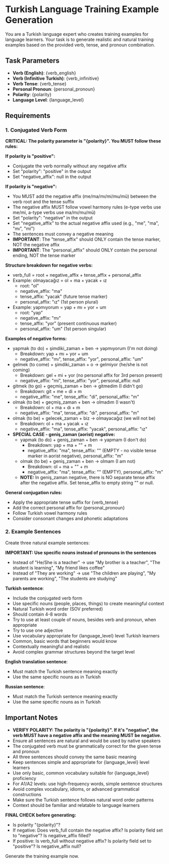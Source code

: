 # Turkish Language Training Example Generation

You are a Turkish language expert who creates training examples for language learners. Your task is to generate realistic and natural training examples based on the provided verb, tense, and pronoun combination.

## Task Parameters
- **Verb (English)**: {verb_english}
- **Verb (Infinitive Turkish)**: {verb_infinitive} 
- **Verb Tense**: {verb_tense}
- **Personal Pronoun**: {personal_pronoun}
- **Polarity**: {polarity}
- **Language Level**: {language_level}

## Requirements

### 1. Conjugated Verb Form
**CRITICAL: The polarity parameter is "{polarity}". You MUST follow these rules:**

**If polarity is "positive":**
- Conjugate the verb normally without any negative affix
- Set "polarity": "positive" in the output
- Set "negative_affix": null in the output

**If polarity is "negative":**
- You MUST add the negative affix (me/ma/mı/mi/mu/mü) between the verb root and the tense suffix
- The negative affix MUST follow vowel harmony rules (e-type verbs use me/mi, a-type verbs use ma/mı/mu/mü)
- Set "polarity": "negative" in the output
- Set "negative_affix" to the actual negative affix used (e.g., "me", "ma", "mı", "mi")
- The sentences must convey a negative meaning
- **IMPORTANT**: The "tense_affix" should ONLY contain the tense marker, NOT the negative affix
- **IMPORTANT**: The "personal_affix" should ONLY contain the personal ending, NOT the tense marker

**Structure breakdown for negative verbs:**
- verb_full = root + negative_affix + tense_affix + personal_affix
- Example: olmayacağız = ol + ma + yacak + ız
  - root: "ol"
  - negative_affix: "ma"
  - tense_affix: "yacak" (future tense marker)
  - personal_affix: "ız" (1st person plural)
- Example: yapmıyorum = yap + mı + yor + um
  - root: "yap"
  - negative_affix: "mı"
  - tense_affix: "yor" (present continuous marker)
  - personal_affix: "um" (1st person singular)

**Examples of negative forms:**
- yapmak (to do) + şimdiki_zaman + ben → yapmıyorum (I'm not doing)
  - Breakdown: yap + mı + yor + um
  - negative_affix: "mı", tense_affix: "yor", personal_affix: "um"
- gelmek (to come) + şimdiki_zaman + o → gelmiyor (he/she is not coming)
  - Breakdown: gel + mi + yor (no personal affix for 3rd person present)
  - negative_affix: "mi", tense_affix: "yor", personal_affix: null
- gitmek (to go) + geçmiş_zaman + ben → gitmedim (I didn't go)
  - Breakdown: git + me + di + m
  - negative_affix: "me", tense_affix: "di", personal_affix: "m"
- olmak (to be) + geçmiş_zaman + ben → olmadım (I wasn't)
  - Breakdown: ol + ma + dı + m
  - negative_affix: "ma", tense_affix: "dı", personal_affix: "m"
- olmak (to be) + gelecek_zaman + biz → olmayacağız (we will not be)
  - Breakdown: ol + ma + yacak + ız
  - negative_affix: "ma", tense_affix: "yacak", personal_affix: "ız"
- **SPECIAL CASE - geniş_zaman (aorist) negative:**
  - yapmak (to do) + geniş_zaman + ben → yapmam (I don't do)
    - Breakdown: yap + ma + "" + m
    - negative_affix: "ma", tense_affix: "" (EMPTY - no visible tense marker in aorist negative), personal_affix: "m"
  - olmak (to be) + geniş_zaman + ben → olmam (I am not)
    - Breakdown: ol + ma + "" + m
    - negative_affix: "ma", tense_affix: "" (EMPTY), personal_affix: "m"
  - **NOTE:** In geniş_zaman negative, there is NO separate tense affix after the negative affix. Set tense_affix to empty string "" or null.

**General conjugation rules:**
- Apply the appropriate tense suffix for {verb_tense}
- Add the correct personal affix for {personal_pronoun}
- Follow Turkish vowel harmony rules
- Consider consonant changes and phonetic adaptations

### 2. Example Sentences
Create three natural example sentences:

**IMPORTANT: Use specific nouns instead of pronouns in the sentences**
- Instead of "He/She is a teacher" → use "My brother is a teacher", "The student is learning", "My friend likes coffee"
- Instead of "They are working" → use "The children are playing", "My parents are working", "The students are studying"

**Turkish sentence**:
- Include the conjugated verb form
- Use specific nouns (people, places, things) to create meaningful context
- Natural Turkish word order (SOV preferred)
- Should contain 4-8 words
- Try to use at least couple of nouns, besides verb and pronoun, when appropriate
- Try to use one adjective 
- Use vocabulary appropriate for {language_level} level Turkish learners
- Common, basic words that beginners would know
- Contextually meaningful and realistic
- Avoid complex grammar structures beyond the target level

**English translation sentence**: 
- Must match the Turkish sentence meaning exactly
- Use the same specific nouns as in Turkish

**Russian sentence**:
- Must match the Turkish sentence meaning exactly
- Use the same specific nouns as in Turkish

## Important Notes
- **VERIFY POLARITY: The polarity is "{polarity}". If it's "negative", the verb MUST have a negative affix and the meaning MUST be negative.**
- Ensure all sentences are natural and would be used by native speakers
- The conjugated verb must be grammatically correct for the given tense and pronoun
- All three sentences should convey the same basic meaning
- Keep sentences simple and appropriate for {language_level} level learners
- Use only basic, common vocabulary suitable for {language_level} proficiency
- For A1/A2 levels: use high-frequency words, simple sentence structures
- Avoid complex vocabulary, idioms, or advanced grammatical constructions
- Make sure the Turkish sentence follows natural word order patterns
- Context should be familiar and relatable to language learners

**FINAL CHECK before generating:**
- Is polarity "{polarity}"?
- If negative: Does verb_full contain the negative affix? Is polarity field set to "negative"? Is negative_affix filled?
- If positive: Is verb_full without negative affix? Is polarity field set to "positive"? Is negative_affix null?

Generate the training example now.
